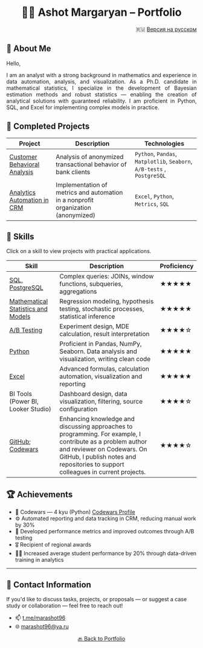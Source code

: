 #  <div align="center"> 👨‍💻 Ashot Margaryan – Portfolio </div>

<div align="right">
  
🇷🇺 [Версия на русском](/README.md)

</div>


## 👋 About Me

Hello,

<p align="justify">
I am an analyst with a strong background in mathematics and experience in data automation, analysis, and visualization. As a Ph.D. candidate in mathematical statistics, I specialize in the development of Bayesian estimation methods and robust statistics — enabling the creation of analytical solutions with guaranteed reliability.
I am proficient in Python, SQL, and Excel for implementing complex models in practice.
</p>

## 🧭 Completed Projects

| Project | Description | Technologies |
|--------|-------------|--------------|
| [Customer Behavioral Analysis](https://github.com/marashot96/custs-behavioral-analysis/blob/main/README.md) | Analysis of anonymized transactional behavior of bank clients | `Python`, `Pandas`, `Matplotlib`, `Seaborn`, `A/B-tests` , `PostgreSQL`|
| [Analytics Automation in CRM](./projects/crm_automation/README.md) | Implementation of metrics and automation in a nonprofit organization (anonymized) | `Excel`, `Python`, `Metrics`, `SQL` |


## 🧰 Skills

Click on a skill to view projects with practical applications.

| Skill | Description | Proficiency |
|-------|-------------|-------------|
| [SQL, PostgreSQL](/SQL/Navigator-EN.md) | Complex queries: JOINs, window functions, subqueries, aggregations | ★★★★★ |
| [Mathematical Statistics and Models](/Math/Navigator.md) | Regression modeling, hypothesis testing, stochastic processes, statistical inference | ★★★★★ |
| [A/B Testing](/A-B%20tests/Navigator.md) | Experiment design, MDE calculation, result interpretation | ★★★★☆ |
| [Python](/Python/Navigation-EN.md) | Proficient in Pandas, NumPy, Seaborn. Data analysis and visualization, writing clean code | ★★★★★ |
| [Excel](/Excel/Navigator.md) | Advanced formulas, calculation automation, visualization and reporting | ★★★★★ |
| BI Tools (Power BI, Looker Studio) | Dashboard design, data visualization, filtering, source configuration | ★★★★☆ |
| [GitHub](https://github.com/marashot96/); [Codewars](https://www.codewars.com/users/marashot96) | Enhancing knowledge and discussing approaches to programming. For example, I contribute as a problem author and reviewer on Codewars. On GitHub, I publish notes and repositories to support colleagues in current projects. | ★★★★☆ |

## 🏆 Achievements

- 🎯 Codewars — 4 kyu (Python) [Codewars Profile](https://www.codewars.com/users/marashot96)  
- ⚙️ Automated reporting and data tracking in CRM, reducing manual work by 30%
- 🧪 Developed performance metrics and improved outcomes through A/B testing
- 🎖️ Recipient of regional awards
- 👨‍🏫 Increased average student performance by 20% through data-driven training in analytics  


---

## 💼 Contact Information

If you'd like to discuss tasks, projects, or proposals — or suggest a case study or collaboration — feel free to reach out!

- 📫 [t.me/marashot96](https://t.me/marashot96)
- 🌐 [marashot96@ya.ru](mailto:marashot96@ya.ru)

<div align="center">  <a href="https://github.com/marashot96/portfolio/blob/main/README-EN.md">🔙 Back to Portfolio </a> </div>

